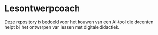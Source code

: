 # Lesontwerpcoach
Deze repository is bedoeld voor het bouwen van een AI-tool die docenten helpt bij het ontwerpen van lessen met digitale didactiek.

